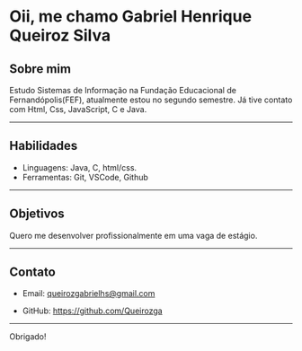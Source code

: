 # Oii, me chamo Gabriel Henrique Queiroz Silva

## Sobre mim

Estudo Sistemas de Informação na Fundação Educacional de Fernandópolis(FEF),
atualmente estou no segundo semestre. Já tive contato com Html, Css, JavaScript,
C e Java.

---

## Habilidades

- Linguagens: Java, C, html/css.
- Ferramentas: Git, VSCode, Github

---

## Objetivos

Quero me desenvolver profissionalmente em uma vaga de estágio.

---

## Contato

- Email: queirozgabrielhs@gmail.com

- GitHub: https://github.com/Queirozga


---
Obrigado!